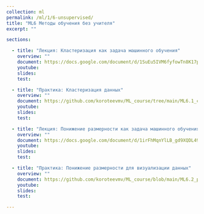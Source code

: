 ```yaml
---
collection: ml
permalink: /ml/1/6-unsupervised/
title: "ML6 Методы обучения без учителя"
excerpt: ""

sections:

  - title: "Лекция: Кластеризация как задача машинного обучения" 
    overview: ""
    document: https://docs.google.com/document/d/1SuEu5IVM6fyfowTn8K17pYFyXp2JB4ZamauXDiLNui8/edit?usp=sharing
    youtube:
    slides: 
    test:

  - title: "Практика: Кластеризация данных" 
    overview: ""
    document: https://github.com/koroteevmv/ML_course/tree/main/ML6.1_clustering
    youtube:
    slides:
    test:

  - title: "Лекция: Понижение размерности как задача машинного обучения"
    overview: ""
    document: https://docs.google.com/document/d/1irFhMqnYlLB_gd9XQDL49_NfBZbUvg9VzEmEPTj-xbo/edit?usp=sharing
    youtube:
    slides: 
    test:

  - title: "Практика: Понижение размерности для визуализации данных" 
    overview: ""
    document: https://github.com/koroteevmv/ML_course/blob/main/ML6.2_pca
    youtube:
    slides:
    test:

---
```

